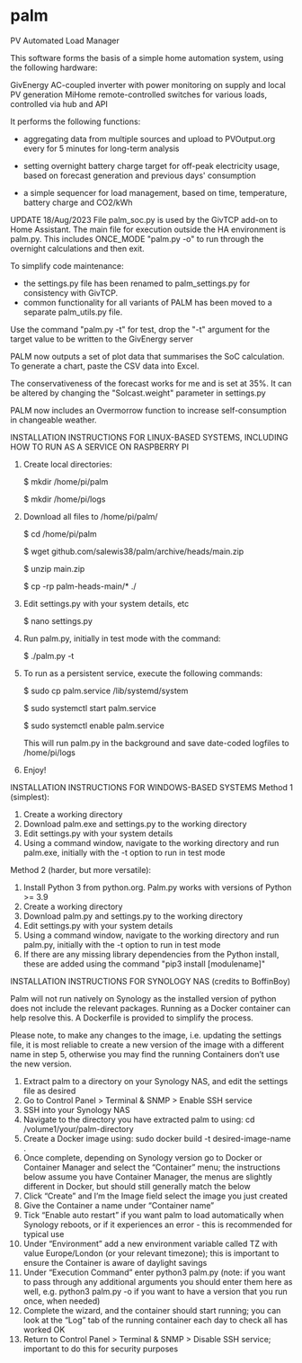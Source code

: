 # palm
PV Automated Load Manager

This software forms the basis of a simple home automation system, using the following hardware:

GivEnergy AC-coupled inverter with power monitoring on supply and local PV generation
MiHome remote-controlled switches for various loads, controlled via hub and API

It performs the following functions:

* aggregating data from multiple sources and upload to PVOutput.org every for 5 minutes for long-term analysis

* setting overnight battery charge target for off-peak electricity usage, based on forecast generation and previous days' consumption

* a simple sequencer for load management, based on time, temperature, battery charge and CO2/kWh

UPDATE 18/Aug/2023
File palm_soc.py is used by the GivTCP add-on to Home Assistant. The main file for execution outside the HA environment is palm.py. This includes ONCE_MODE "palm.py -o" to run through the overnight calculations and then exit.

To simplify code maintenance:
* the settings.py file has been renamed to palm_settings.py for consistency with GivTCP.
* common functionality for all variants of PALM has been moved to a separate palm_utils.py file.

Use the command "palm.py -t" for test, drop the "-t" argument for the target value to be written to the GivEnergy server

PALM now outputs a set of plot data that summarises the SoC calculation. To generate a chart, paste the CSV data into Excel.

The conservativeness of the forecast works for me and is set at 35%. It can be altered by changing the "Solcast.weight" parameter in settings.py 

PALM now includes an Overmorrow function to increase self-consumption in changeable weather.

INSTALLATION INSTRUCTIONS FOR LINUX-BASED SYSTEMS, INCLUDING HOW TO RUN AS A SERVICE ON RASPBERRY PI
1. Create local directories:

    $ mkdir /home/pi/palm

    $ mkdir /home/pi/logs

2. Download all files to /home/pi/palm/

    $ cd /home/pi/palm

    $ wget github.com/salewis38/palm/archive/heads/main.zip

    $ unzip main.zip

    $ cp -rp palm-heads-main/* ./
    
3. Edit settings.py with your system details, etc

    $ nano settings.py

4. Run palm.py, initially in test mode with the command:

    $ ./palm.py -t

5. To run as a persistent service, execute the following commands:

    $ sudo cp palm.service /lib/systemd/system
 
    $ sudo systemctl start palm.service
    
    $ sudo systemctl enable palm.service
 
    This will run palm.py in the background and save date-coded logfiles to /home/pi/logs
    
 6. Enjoy!

INSTALLATION INSTRUCTIONS FOR WINDOWS-BASED SYSTEMS
Method 1 (simplest):
1.    Create a working directory
2.    Download palm.exe and settings.py to the working directory
3.    Edit settings.py with your system details
4.    Using a command window, navigate to the working directory and run palm.exe, initially with the -t option to run in test mode

Method 2 (harder, but more versatile):
1.    Install Python 3 from python.org. Palm.py works with versions of Python >= 3.9
2.    Create a working directory
3.    Download palm.py and settings.py to the working directory
4.    Edit settings.py with your system details
5.    Using a command window, navigate to the working directory and run palm.py, initially with the -t option to run in test mode
6.    If there are any missing library dependencies from the Python install, these are added using the command "pip3 install [modulename]"

INSTALLATION INSTRUCTIONS FOR SYNOLOGY NAS (credits to BoffinBoy)

Palm will not run natively on Synology as the installed version of python does not include the relevant packages. Running as a Docker container can help resolve this. A Dockerfile is provided to simplify the process.

Please note, to make any changes to the image, i.e. updating the settings file, it is most reliable to create a new version of the image with a different name in step 5, otherwise you may find the running Containers don’t use the new version.

1.    Extract palm to a directory on your Synology NAS, and edit the settings file as desired
2.    Go to Control Panel > Terminal & SNMP > Enable SSH service
3.    SSH into your Synology NAS
4.    Navigate to the directory you have extracted palm to using: cd /volume1/your/palm-directory
5.    Create a Docker image using: sudo docker build -t desired-image-name .
6.    Once complete, depending on Synology version go to Docker or Container Manager and select the “Container” menu; the instructions below assume you have Container Manager, the menus are slightly different in Docker, but should still generally match the below
7.    Click “Create” and I’m the Image field select the image you just created
8.    Give the Container a name under “Container name”
9.    Tick “Enable auto restart” if you want palm to load automatically when Synology reboots, or if it experiences an error - this is recommended for typical use
10.    Under “Environment” add a new environment variable called TZ with value Europe/London (or your relevant timezone); this is important to ensure the Container is aware of daylight savings
11.    Under “Execution Command” enter python3 palm.py (note: if you want to pass through any additional arguments you should enter them here as well, e.g. python3 palm.py -o if you want to have a version that you run once, when needed)
12.    Complete the wizard, and the container should start running; you can look at the “Log” tab of the running container each day to check all has worked OK
13.    Return to Control Panel > Terminal & SNMP > Disable SSH service; important to do this for security purposes

